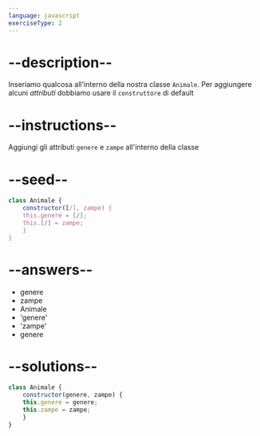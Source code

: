 ```yaml
---
language: javascript
exerciseType: 2
---
```


# --description--

Inseriamo qualcosa all'interno della nostra classe `Animale`.
Per aggiungere alcuni _attributi_ dobbiamo usare il `construttore` di default

# --instructions--

Aggiungi gli attributi `genere` e `zampe` all'interno della classe

# --seed--

```javascript
class Animale {
    constructor([/], zampe) {
    this.genere = [/];
    this.[/] = zampe;
    }
}
```

# --answers--

- genere
- zampe
- Animale
- 'genere'
- 'zampe'
- genere

# --solutions--

```javascript
class Animale {
    constructor(genere, zampe) {
    this.genere = genere;
    this.zampe = zampe;
    }
}
```
